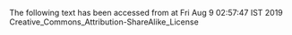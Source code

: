 The following text has been accessed from at Fri Aug 9 02:57:47 IST 2019
Creative_Commons_Attribution-ShareAlike_License
